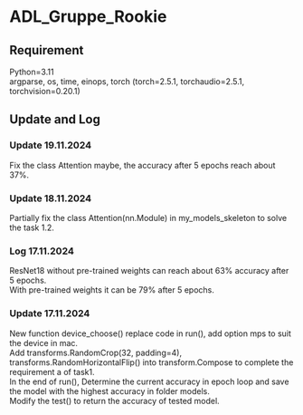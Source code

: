 # ADL_Gruppe_Rookie

## Requirement

Python=3.11<br>
argparse, os, time, einops, torch (torch=2.5.1, torchaudio=2.5.1, torchvision=0.20.1)


## Update and Log

### Update 19.11.2024
Fix the class Attention maybe, the accuracy after 5 epochs reach about 37%.<br>
### Update 18.11.2024
Partially fix the class Attention(nn.Module) in my_models_skeleton to solve the task 1.2.<br>
### Log 17.11.2024
ResNet18 without pre-trained weights can reach about 63% accuracy after 5 epochs.<br>
With pre-trained weights it can be 79% after 5 epochs.<br>
### Update 17.11.2024
New function device_choose() replace code in run(), add option mps to suit the device in mac.<br>
Add transforms.RandomCrop(32, padding=4), transforms.RandomHorizontalFlip() into transform.Compose to complete the requirement a of task1.<br>
In the end of run(), Determine the current accuracy in epoch loop and save the model with the highest accuracy in folder models.<br>
Modify the test() to return the accuracy of tested model.


